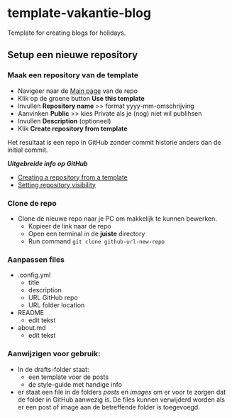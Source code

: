 # template-vakantie-blog
Template for creating blogs for holidays.

## Setup een nieuwe repository
### Maak een repository van de template
- Navigeer naar de [Main page](https://github.com/Prudento-NL/template-vakantie-blog) van de repo
- Klik op de groene button **Use this template**
- Invullen **Repository name**  >> format yyyy-mm-omschrijving
- Aanvinken **Public** >> kies Private als je (nog) niet wil publihsen
- Invullen **Description** (optioneel)
- Klik **Create repository from template**

Het resultaat is een repo in GitHub zonder commit historie anders dan de initial commit.

***Uitgebreide info op GitHub***
- [Creating a repository from a template](https://help.github.com/en/github/creating-cloning-and-archiving-repositories/creating-a-repository-from-a-template)
- [Setting repository visibility](https://help.github.com/en/github/administering-a-repository/setting-repository-visibility)

### Clone de repo
- Clone de nieuwe repo naar je PC om makkelijk te kunnen bewerken.
  - Kopieer de link naar de repo
  - Open een terminal in de **juiste** directory
  - Run command `git clone github-url-new-repo`

### Aanpassen files
- .config.yml
  - title
  - description
  - URL GitHub repo
  - URL folder location
- README
  - edit tekst
- about.md
  - edit tekst

### Aanwijzigen voor gebruik:
- In de drafts-folder staat:
  - een template voor de posts
  - de style-guide met handige info
- er staat een file in de folders _posts_ en _images_ om er voor te zorgen dat de folder in GitHub aanwezig is. De files kunnen verwijderd worden als er een post of image aan de betreffende folder is toegevoegd.
